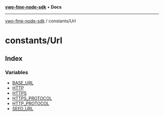 [**vwo-fme-node-sdk**](../../README.md) • **Docs**

---

[vwo-fme-node-sdk](../../modules.md) / constants/Url

# constants/Url

## Index

### Variables

- [BASE_URL](variables/BASE_URL.md)
- [HTTP](variables/HTTP.md)
- [HTTPS](variables/HTTPS.md)
- [HTTPS_PROTOCOL](variables/HTTPS_PROTOCOL.md)
- [HTTP_PROTOCOL](variables/HTTP_PROTOCOL.md)
- [SEED_URL](variables/SEED_URL.md)
